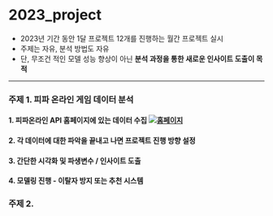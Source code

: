 # 2023_project
- 2023년 기간 동안 1달 프로젝트 12개를 진행하는 월간 프로젝트 실시
- 주제는 자유, 분석 방법도 자유
- 단, 무조건 적인 모델 성능 향상이 아닌 **분석 과정을 통한 새로운 인사이트 도출이 목적**

---
### 주제 1. 피파 온라인 게임 데이터 분석
#### 1. 피파온라인 API 홈페이지에 있는 데이터 수집 [![홈페이지 ](https://travis-ci.org/joemccann/dillinger.svg?branch=master)](https://developers.nexon.com/fifaonline4)
#### 2. 각 데이터에 대한 파악을 끝내고 나면 프로젝트 진행 방향 설정
#### 3. 간단한 시각화 및 파생변수 / 인사이트 도출
#### 4. 모델링 진행 - 이탈자 방지 또는 추천 시스템


### 주제 2. 

